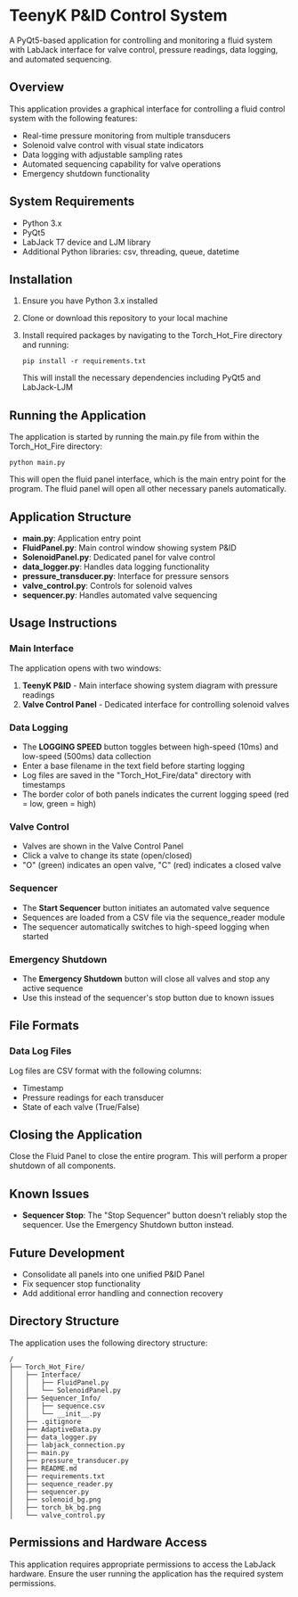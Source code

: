# TeenyK P&ID Control System

A PyQt5-based application for controlling and monitoring a fluid system with LabJack interface for valve control, pressure readings, data logging, and automated sequencing.

## Overview

This application provides a graphical interface for controlling a fluid control system with the following features:

- Real-time pressure monitoring from multiple transducers
- Solenoid valve control with visual state indicators
- Data logging with adjustable sampling rates
- Automated sequencing capability for valve operations
- Emergency shutdown functionality

## System Requirements

- Python 3.x
- PyQt5
- LabJack T7 device and LJM library
- Additional Python libraries: csv, threading, queue, datetime

## Installation

1. Ensure you have Python 3.x installed
2. Clone or download this repository to your local machine
3. Install required packages by navigating to the Torch_Hot_Fire directory and running:
   ```
   pip install -r requirements.txt
   ```
   
   This will install the necessary dependencies including PyQt5 and LabJack-LJM

## Running the Application

The application is started by running the main.py file from within the Torch_Hot_Fire directory:

```
python main.py
```

This will open the fluid panel interface, which is the main entry point for the program. The fluid panel will open all other necessary panels automatically.

## Application Structure

- **main.py**: Application entry point
- **FluidPanel.py**: Main control window showing system P&ID
- **SolenoidPanel.py**: Dedicated panel for valve control
- **data_logger.py**: Handles data logging functionality
- **pressure_transducer.py**: Interface for pressure sensors
- **valve_control.py**: Controls for solenoid valves
- **sequencer.py**: Handles automated valve sequencing

## Usage Instructions

### Main Interface

The application opens with two windows:
1. **TeenyK P&ID** - Main interface showing system diagram with pressure readings
2. **Valve Control Panel** - Dedicated interface for controlling solenoid valves

### Data Logging

- The **LOGGING SPEED** button toggles between high-speed (10ms) and low-speed (500ms) data collection
- Enter a base filename in the text field before starting logging
- Log files are saved in the "Torch_Hot_Fire/data" directory with timestamps
- The border color of both panels indicates the current logging speed (red = low, green = high)

### Valve Control

- Valves are shown in the Valve Control Panel
- Click a valve to change its state (open/closed)
- "O" (green) indicates an open valve, "C" (red) indicates a closed valve

### Sequencer

- The **Start Sequencer** button initiates an automated valve sequence
- Sequences are loaded from a CSV file via the sequence_reader module
- The sequencer automatically switches to high-speed logging when started

### Emergency Shutdown

- The **Emergency Shutdown** button will close all valves and stop any active sequence
- Use this instead of the sequencer's stop button due to known issues

## File Formats

### Data Log Files

Log files are CSV format with the following columns:
- Timestamp
- Pressure readings for each transducer
- State of each valve (True/False)

## Closing the Application

Close the Fluid Panel to close the entire program. This will perform a proper shutdown of all components.

## Known Issues

- **Sequencer Stop**: The "Stop Sequencer" button doesn't reliably stop the sequencer. Use the Emergency Shutdown button instead.

## Future Development

- Consolidate all panels into one unified P&ID Panel
- Fix sequencer stop functionality
- Add additional error handling and connection recovery

## Directory Structure

The application uses the following directory structure:

```
/
├── Torch_Hot_Fire/
│   ├── Interface/
│   │   ├── FluidPanel.py
│   │   └── SolenoidPanel.py
│   ├── Sequencer_Info/
│   │   ├── sequence.csv
│   │   └── __init__.py
│   ├── .gitignore
│   ├── AdaptiveData.py
│   ├── data_logger.py
│   ├── labjack_connection.py
│   ├── main.py
│   ├── pressure_transducer.py
│   ├── README.md
│   ├── requirements.txt
│   ├── sequence_reader.py
│   ├── sequencer.py
│   ├── solenoid_bg.png
│   ├── torch_bk_bg.png
│   └── valve_control.py
```

## Permissions and Hardware Access

This application requires appropriate permissions to access the LabJack hardware. Ensure the user running the application has the required system permissions.
